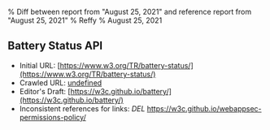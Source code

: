 % Diff between report from "August 25, 2021" and reference report from "August 25, 2021"
% Reffy
% August 25, 2021

## Battery Status API

- Initial URL: [https://www.w3.org/TR/battery-status/](https://www.w3.org/TR/battery-status/)
- Crawled URL: [undefined](undefined)
- Editor's Draft: [https://w3c.github.io/battery/](https://w3c.github.io/battery/)
- Inconsistent references for links: *DEL* https://w3c.github.io/webappsec-permissions-policy/


